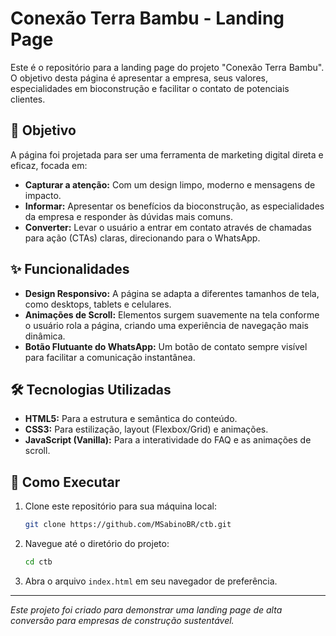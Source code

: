 # Conexão Terra Bambu - Landing Page

Este é o repositório para a landing page do projeto "Conexão Terra Bambu". O objetivo desta página é apresentar a empresa, seus valores, especialidades em bioconstrução e facilitar o contato de potenciais clientes.

## 🎯 Objetivo

A página foi projetada para ser uma ferramenta de marketing digital direta e eficaz, focada em:

-   **Capturar a atenção:** Com um design limpo, moderno e mensagens de impacto.
-   **Informar:** Apresentar os benefícios da bioconstrução, as especialidades da empresa e responder às dúvidas mais comuns.
-   **Converter:** Levar o usuário a entrar em contato através de chamadas para ação (CTAs) claras, direcionando para o WhatsApp.

## ✨ Funcionalidades

-   **Design Responsivo:** A página se adapta a diferentes tamanhos de tela, como desktops, tablets e celulares.
-   **Animações de Scroll:** Elementos surgem suavemente na tela conforme o usuário rola a página, criando uma experiência de navegação mais dinâmica.
-   **Botão Flutuante do WhatsApp:** Um botão de contato sempre visível para facilitar a comunicação instantânea.

## 🛠️ Tecnologias Utilizadas

-   **HTML5:** Para a estrutura e semântica do conteúdo.
-   **CSS3:** Para estilização, layout (Flexbox/Grid) e animações.
-   **JavaScript (Vanilla):** Para a interatividade do FAQ e as animações de scroll.

## 🚀 Como Executar

1.  Clone este repositório para sua máquina local:
    ```bash
    git clone https://github.com/MSabinoBR/ctb.git
    ```
2.  Navegue até o diretório do projeto:
    ```bash
    cd ctb
    ```
3.  Abra o arquivo `index.html` em seu navegador de preferência.

---

_Este projeto foi criado para demonstrar uma landing page de alta conversão para empresas de construção sustentável._